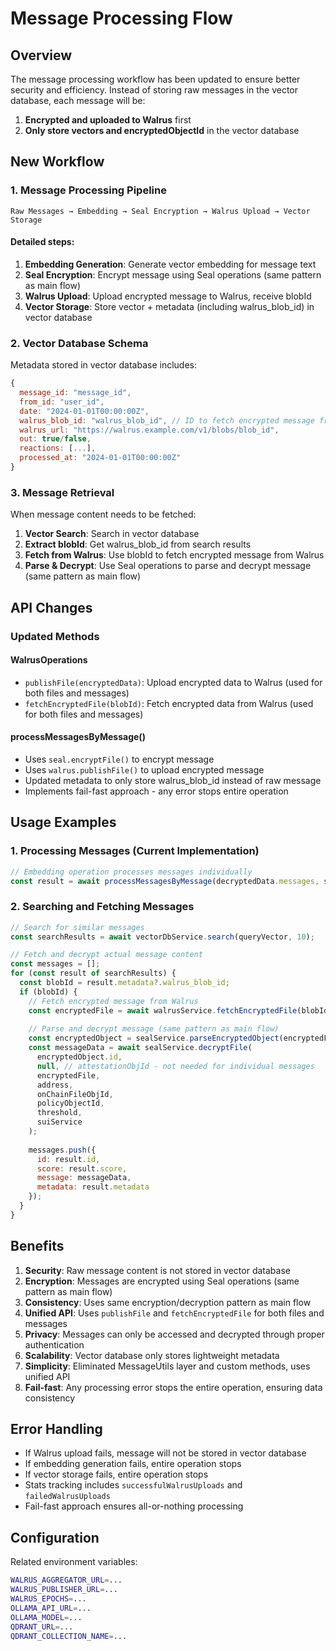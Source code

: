 # Message Processing Flow

## Overview

The message processing workflow has been updated to ensure better security and efficiency. Instead of storing raw messages in the vector database, each message will be:

1. **Encrypted and uploaded to Walrus** first
2. **Only store vectors and encryptedObjectId** in the vector database

## New Workflow

### 1. Message Processing Pipeline

```
Raw Messages → Embedding → Seal Encryption → Walrus Upload → Vector Storage
```

#### Detailed steps:

1. **Embedding Generation**: Generate vector embedding for message text
2. **Seal Encryption**: Encrypt message using Seal operations (same pattern as main flow)
3. **Walrus Upload**: Upload encrypted message to Walrus, receive blobId
4. **Vector Storage**: Store vector + metadata (including walrus_blob_id) in vector database

### 2. Vector Database Schema

Metadata stored in vector database includes:

```javascript
{
  message_id: "message_id",
  from_id: "user_id", 
  date: "2024-01-01T00:00:00Z",
  walrus_blob_id: "walrus_blob_id", // ID to fetch encrypted message from Walrus
  walrus_url: "https://walrus.example.com/v1/blobs/blob_id",
  out: true/false,
  reactions: [...],
  processed_at: "2024-01-01T00:00:00Z"
}
```

### 3. Message Retrieval

When message content needs to be fetched:

1. **Vector Search**: Search in vector database
2. **Extract blobId**: Get walrus_blob_id from search results
3. **Fetch from Walrus**: Use blobId to fetch encrypted message from Walrus
4. **Parse & Decrypt**: Use Seal operations to parse and decrypt message (same pattern as main flow)

## API Changes

### Updated Methods

#### WalrusOperations
- `publishFile(encryptedData)`: Upload encrypted data to Walrus (used for both files and messages)
- `fetchEncryptedFile(blobId)`: Fetch encrypted data from Walrus (used for both files and messages)

#### processMessagesByMessage()
- Uses `seal.encryptFile()` to encrypt message
- Uses `walrus.publishFile()` to upload encrypted message
- Updated metadata to only store walrus_blob_id instead of raw message
- Implements fail-fast approach - any error stops entire operation

## Usage Examples

### 1. Processing Messages (Current Implementation)

```javascript
// Embedding operation processes messages individually
const result = await processMessagesByMessage(decryptedData.messages, services, args);
```

### 2. Searching and Fetching Messages

```javascript
// Search for similar messages
const searchResults = await vectorDbService.search(queryVector, 10);

// Fetch and decrypt actual message content
const messages = [];
for (const result of searchResults) {
  const blobId = result.metadata?.walrus_blob_id;
  if (blobId) {
    // Fetch encrypted message from Walrus
    const encryptedFile = await walrusService.fetchEncryptedFile(blobId);
    
    // Parse and decrypt message (same pattern as main flow)
    const encryptedObject = sealService.parseEncryptedObject(encryptedFile);
    const messageData = await sealService.decryptFile(
      encryptedObject.id,
      null, // attestationObjId - not needed for individual messages
      encryptedFile,
      address,
      onChainFileObjId,
      policyObjectId,
      threshold,
      suiService
    );
    
    messages.push({
      id: result.id,
      score: result.score,
      message: messageData,
      metadata: result.metadata
    });
  }
}
```

## Benefits

1. **Security**: Raw message content is not stored in vector database
2. **Encryption**: Messages are encrypted using Seal operations (same pattern as main flow)
3. **Consistency**: Uses same encryption/decryption pattern as main flow
4. **Unified API**: Uses `publishFile` and `fetchEncryptedFile` for both files and messages
5. **Privacy**: Messages can only be accessed and decrypted through proper authentication
6. **Scalability**: Vector database only stores lightweight metadata
7. **Simplicity**: Eliminated MessageUtils layer and custom methods, uses unified API
8. **Fail-fast**: Any processing error stops the entire operation, ensuring data consistency

## Error Handling

- If Walrus upload fails, message will not be stored in vector database
- If embedding generation fails, entire operation stops
- If vector storage fails, entire operation stops
- Stats tracking includes `successfulWalrusUploads` and `failedWalrusUploads`
- Fail-fast approach ensures all-or-nothing processing

## Configuration

Related environment variables:

```bash
WALRUS_AGGREGATOR_URL=...
WALRUS_PUBLISHER_URL=...
WALRUS_EPOCHS=...
OLLAMA_API_URL=...
OLLAMA_MODEL=...
QDRANT_URL=...
QDRANT_COLLECTION_NAME=...
``` 